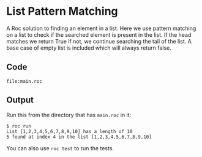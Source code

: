 # List Pattern Matching

A Roc solution to finding an element in a list. Here we use pattern matching on a list to check if the searched element is present in the list. If the head matches we return True if not, we continue searching the tail of the list. A base case of empty list is included which will always return false.

## Code
```roc
file:main.roc
```

## Output

Run this from the directory that has `main.roc` in it:

```
$ roc run
List [1,2,3,4,5,6,7,8,9,10] has a length of 10
5 found at index 4 in the list [1,2,3,4,5,6,7,8,9,10]

```

You can also use `roc test` to run the tests.
